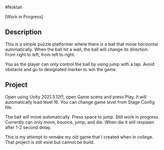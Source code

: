 #Noktah

[Work in Progress]

## Description
This is a simple puzzle platformer where there is a ball that move horizontal automatically. When the ball hit a wall, the ball will change its direction. From right to left, from left to right. 

You as the player can only control the ball by using jump with a tap. Avoid obstacle and go to designated marker to win the game.

## Project
Open using Unity 2021.3.12f1, open Game scene and press Play. It will automatically load level 16. You can change game level from Stage Config file.

The ball will move automatically. Press space to jump. Still work in progress. Currently can only move, bounce, jump, and die. When die it will respawn after 1-2 second delay.

This is my attempt to remake my old game that I created when in college. That project is still exist but cannot be build.
